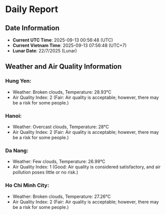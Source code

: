 # Daily Report
## Date Information
- **Current UTC Time**: 2025-09-13 00:56:48 (UTC)
- **Current Vietnam Time**: 2025-09-13 07:56:48 (UTC+7)
- **Lunar Date**: 22/7/2025 (Lunar)

## Weather and Air Quality Information

### Hung Yen:
- Weather: Broken clouds, Temperature: 28.93°C
- Air Quality Index: 2 (Fair: Air quality is acceptable; however, there may be a risk for some people.)

### Hanoi:
- Weather: Overcast clouds, Temperature: 28°C
- Air Quality Index: 2 (Fair: Air quality is acceptable; however, there may be a risk for some people.)

### Da Nang:
- Weather: Few clouds, Temperature: 26.99°C
- Air Quality Index: 1 (Good: Air quality is considered satisfactory, and air pollution poses little or no risk.)

### Ho Chi Minh City:
- Weather: Broken clouds, Temperature: 27.26°C
- Air Quality Index: 2 (Fair: Air quality is acceptable; however, there may be a risk for some people.)
